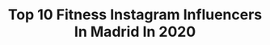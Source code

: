 ---
title: Top 10 Fitness Instagram Influencers In Madrid In 2020
description: >-
  Find top fitness Instagram influencers in Madrid in 2020. Most popular hashtags: #madrid #fitness #love #model.
platform: Instagram
hits: 177
text_top: See the most popular Instagram accounts on inBeat.
text_bottom: inBeat has 177 Instagram influencers like this in Madrid, Spain for you to collaborate.
profiles:
  - username: "lour_homedes"
    fullname: >-
      Lourdes Homedes Ibáñez
    bio: >-
      🇪🇸SPANISH MODEL Home Madrid / From Zaragoza 🖥• Economist •Community manager •Web designer 🌈Founder of @mosscomunicacion
    location: "Spain"
    followers: 61063
    engagement: 294
    commentsToLikes: 0.045445
    id: ck5hoovdppydn0i11r3krg8ga
    verified: false
    hashtags: "#fitnessgirl, #modelosespan, #21buttons, #converse"
  - username: "pitomag8"
    fullname: >-
      MIGUEL GUEVARA
    bio: >-
      Model. Actor. Fitness. 📍Madrid. 🦚🦚🦚🦚🦚
    location: "Spain"
    followers: 30357
    engagement: 727
    commentsToLikes: 0.016665
    id: ck6u7518djivs0j71hva19wpc
    verified: false
    hashtags: "#amanecer, #soledad, #miedo, #hermosa"
  - username: "manusoyyo"
    fullname: >-
      Manuel Garzón
    bio: >-
      La vida pasa demasiado rápido 👑 el príncipe está aquí🌟👑 Granada-Madrid, la mejor combinación al éxito
    location: "Spain"
    followers: 6050
    engagement: 703
    commentsToLikes: 0.028083
    id: ckf5ufvufkr770j23ftu5yxwa
    verified: false
    hashtags: "#sunny, #instaboy, #sunnyday, #instagood"
  - username: "linda__8"
    fullname: >-
      Linda Zhu
    bio: >-
      🌴 #INLINESKATING, #SPORT & #TRAVEL 🌴 📍Madrid, Spain 📧 linndaa8@gmail.com • 5th in Slides World Championship 2018 🏆 ⛸ @sliders.escuela @sebaskates
    location: "Spain"
    followers: 32871
    engagement: 6062
    commentsToLikes: 0.013388
    id: ckap22iblx3kg0i78s3hwublq
    verified: false
    hashtags: "#girlsgoneskating, #inlineskating, #skatepark, #sebaskates"
  - username: "nataliablancomathieu"
    fullname: >-
      Nathalia
    bio: >-
      MADRID 📍 Fitness | Vegetarian | Society Builder Miss Elite COLOMBIA @misseliteworld
    location: "Spain"
    followers: 21128
    engagement: 850
    commentsToLikes: 0.019752
    id: ck55ps8v1b9ot0i116c417lih
    verified: false
    hashtags: "#felizindependencia, #11denoviembre, #putyourrecordson, #andthemasktoo"
  - username: "zabdielnayz"
    fullname: >-
      Z A B D I E L  N A Y Z
    bio: >-
      Mr. Gay Pride España 2019 🏳️‍🌈 "No necesito grandes condiciones físicas para hacer mi arte con el corazón" 🇻🇪/🇪🇸♋️ 🦄 contacto: Info@jnglobalproject.es
    location: "Spain"
    followers: 14549
    engagement: 533
    commentsToLikes: 0.032717
    id: ck6ufkdwtxksn0j71fyijsb3j
    verified: false
    hashtags: "#fitnesslife, #outfit, #sexy, #photo"
  - username: "yaxminayas"
    fullname: >-
      YASMINA
    bio: >-
      MA Abogacía ✍🏼 URRAZA, MENDIETA & Asociados Criminal law - Drcho. penal, penitenciario y militar. From Alicante | 📍Madrid, Spain
    location: "Spain"
    followers: 4203
    engagement: 1537
    commentsToLikes: 0.026917
    id: ck5ztpgma0vr70i14wcftvaq4
    verified: false
    hashtags: "#bikini, #beach, #strongwomen, #workout"
  - username: "edu.llorente"
    fullname: >-
      Eduardo Llorente E.
    bio: >-
      🌍VALLADOLID✈️CORDOBA🛩️BAEZA🛸MADRID🌎 🏋️Fitness🏋️ 👊Artes Marciales👊
    location: "Spain"
    followers: 6284
    engagement: 1458
    commentsToLikes: 0.021021
    id: ck14irmoigvod0i19v6t7r6lt
    verified: false
    hashtags: "#holiday, #sleep, #instalike, #fun"
  - username: "jpastranabox"
    fullname: >-
      Joana Pastrana
    bio: >-
      🥇🥇🥇3x World Champion / Team: @guantesdelobo @___nicogp___ / Ambassador: @oysho & @pprimor & @laligasportstv & @capitanmanispain & @ssangyong_life
    location: "Spain"
    followers: 27364
    engagement: 894
    commentsToLikes: 0.032914
    id: ck14lj6ujuydj0i19g07dfugt
    verified: true
    hashtags: "#boxing, #girl, #fighter, #fight"
  - username: "javierbalboa"
    fullname: >-
      Balboa
    bio: >-
      Amante de mis tres hijos. 📍Madrid. 📺 @elchiringuitotv y @dazn_es 📻 @radio_marca ⚽️ @rsdalcala_oficial 👨🏾‍💼@footfeelsports Twitter: @javibalboa85
    location: "Spain"
    followers: 45871
    engagement: 530
    commentsToLikes: 0.016793
    id: ck5zzloi6byzi0i14kfhy061r
    verified: true
    hashtags: "#football, #instagood, #goodvibes, #life"
---